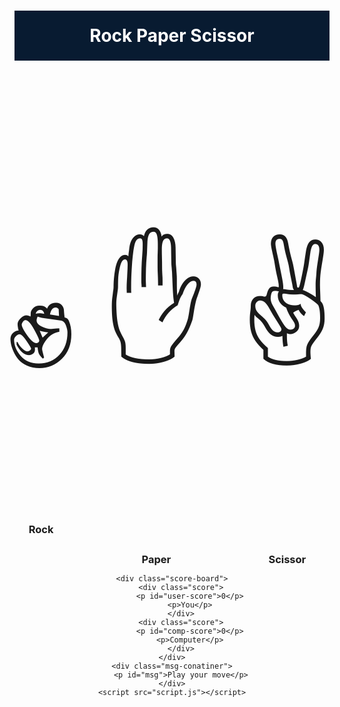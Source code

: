 <!DOCTYPE html>
<html lang="en">
<head>
    <meta charset="UTF-8">
    <meta name="viewport" content="width=device-width, initial-scale=1.0">
    <title>Rock Paper Scissor Game</title>
    <style>
        *{
    margin: 0;
    padding: 0;
    text-align: center;
}
h1{
    background-color: #081b31;
    color: white;
    height: 5rem;
    line-height: 5rem;/* can be used to make the text vertically center */
}
.choice{
    border-radius: 50%;
    /* display: flex;
    justify-content: center;
    align-items: center; */
}
.choice:hover{
    
    cursor: pointer;
    background-color:#081b31;
    color: white;
}
.choice p{
    font-size: 200px;
    border-radius: 50%;
}
.choices{
    display: flex;
    justify-content: center;
    align-items: center;
    gap: 3rem;
    margin-top: 3rem;
}

.score-board{
    display: flex;
    justify-content: center;
    align-items: center;
    font-size: 2rem;
    margin-top: 3rem;
    gap: 5rem;
}

#user-score,#comp-score{
    font-size: 5rem;
}
.msg-conatiner{
    margin-top: 4rem;
}

#msg{
    background-color: #081b31;
    color: white;
    font-size: 2rem;
    display: inline;
    padding: 1rem;
    border-radius: 5rem;
}
    </style>
</head>
<body>
    <h1>Rock Paper Scissor</h1>
    <div class="choices" >
        <div class="choice" id="rock">
            <p>✊</p>
            <h3>Rock</h3>
        </div>
        <div class="choice" id="paper">
            <p>✋</p>
            <h3>Paper</h3>
        </div>
        <div class="choice" id="Scissor">
            <p>✌️</p>
            <h3>Scissor</h3>
        </div>
    </div>

    <div class="score-board">
        <div class="score">
            <p id="user-score">0</p>
            <p>You</p>
        </div>
        <div class="score">
            <p id="comp-score">0</p>
            <p>Computer</p>
        </div>
    </div>
    <div class="msg-conatiner">
        <p id="msg">Play your move</p>
    </div>
    <script src="script.js"></script>
</body>
</html>
